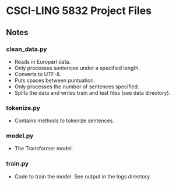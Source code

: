 # CSCI-LING 5832 Project Files

## Notes
### clean_data.py
- Reads in Europarl data.
- Only processes sentences under a specified length.
- Converts to UTF-8.
- Puts spaces between puntuation.
- Only processes the number of sentences specified.
- Splits the data and writes train and test files (see data directory).

### tokenize.py
- Contains methods to tokenize sentences.

### model.py
- The Transformer model.

### train.py
- Code to train the model. See output in the logs directory.